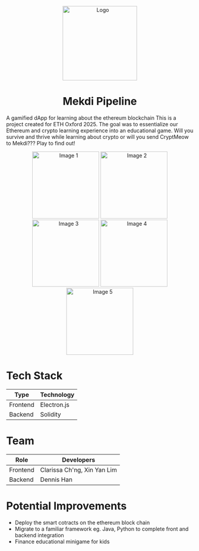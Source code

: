 <p align="center">
    <img src="https://github.com/user-attachments/assets/f9cbaf3c-bf47-4141-b896-7774033bc49d" alt="Logo" width="200"/>
</p>

<h1 align="center">Mekdi Pipeline</h1>
A gamified dApp for learning about the ethereum blockchain 
This is a project created for ETH Oxford 2025. The goal was to essentialize our Ethereum and crypto learning experience into an educational game. Will you survive and thrive while learning 
about crypto or will you send CryptMeow to Mekdi??? Play to find out!

<p align="center">
    <img src="https://github.com/user-attachments/assets/88368c05-89d0-4520-900e-48ee00326276" alt="Image 1" width="180"/>
    <img src="https://github.com/user-attachments/assets/bbcfe8b6-ade6-4641-bacb-99a10a6a6ee9" alt="Image 2" width="180"/>
    <img src="https://github.com/user-attachments/assets/9f12ac2b-90b6-41c1-888b-d7baa398f877" alt="Image 3" width="180"/>
    <img src="https://github.com/user-attachments/assets/fbe1dce6-7274-4923-9374-b4fa01fc8177" alt="Image 4" width="180"/>
    <img src="https://github.com/user-attachments/assets/2cad1023-a6fb-4590-ad1a-94ea522c10aa" alt="Image 5" width="180"/>
</p>

# Tech Stack
| Type         | Technology  |
| ---------    | ---------- |
| Frontend     | Electron.js |
| Backend      | Solidity    |

# Team 
| Role      | Developers               |
| --------- | ------------------------ |
| Frontend  | Clarissa Ch'ng, Xin Yan Lim |
| Backend   | Dennis Han               |

# Potential Improvements
- Deploy the smart cotracts on the ethereum block chain
- Migrate to a familiar framework eg. Java, Python to complete front and backend integration
- Finance educational minigame for kids


